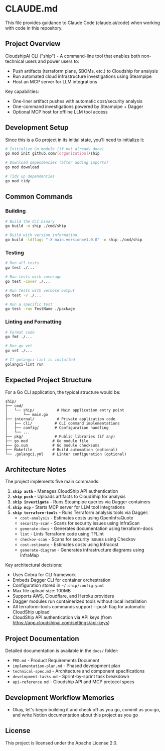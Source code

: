 # CLAUDE.md

This file provides guidance to Claude Code (claude.ai/code) when working with code in this repository.

## Project Overview

CloudshipAI CLI ("ship") - A command-line tool that enables both non-technical users and power users to:
- Push artifacts (terraform plans, SBOMs, etc.) to Cloudship for analysis
- Run automated cloud infrastructure investigations using Steampipe
- Host an MCP server for LLM integrations

Key capabilities:
- One-liner artifact pushes with automatic cost/security analysis
- One-command investigations powered by Steampipe + Dagger
- Optional MCP host for offline LLM tool access

## Development Setup

Since this is a Go project in its initial state, you'll need to initialize it:

```bash
# Initialize Go module (if not already done)
go mod init github.com/[organization]/ship

# Download dependencies (after adding imports)
go mod download

# Tidy up dependencies
go mod tidy
```

## Common Commands

### Building
```bash
# Build the CLI binary
go build -o ship ./cmd/ship

# Build with version information
go build -ldflags "-X main.version=v1.0.0" -o ship ./cmd/ship
```

### Testing
```bash
# Run all tests
go test ./...

# Run tests with coverage
go test -cover ./...

# Run tests with verbose output
go test -v ./...

# Run a specific test
go test -run TestName ./package
```

### Linting and Formatting
```bash
# Format code
go fmt ./...

# Run go vet
go vet ./...

# If golangci-lint is installed
golangci-lint run
```

## Expected Project Structure

For a Go CLI application, the typical structure would be:

```
ship/
├── cmd/
│   └── ship/          # Main application entry point
│       └── main.go
├── internal/          # Private application code
│   ├── cli/          # CLI command implementations
│   ├── config/       # Configuration handling
│   └── ...
├── pkg/              # Public libraries (if any)
├── go.mod           # Go module file
├── go.sum           # Go module checksums
├── Makefile         # Build automation (optional)
└── .golangci.yml    # Linter configuration (optional)
```

## Architecture Notes

The project implements five main commands:

1. **`ship auth`** - Manages CloudShip API authentication
2. **`ship push`** - Uploads artifacts to CloudShip for analysis
3. **`ship investigate`** - Runs Steampipe queries via Dagger containers
4. **`ship mcp`** - Starts MCP server for LLM tool integrations
5. **`ship terraform-tools`** - Runs Terraform analysis tools via Dagger:
   - `cost-analysis` - Estimates costs using OpenInfraQuote
   - `security-scan` - Scans for security issues using InfraScan
   - `generate-docs` - Generates documentation using terraform-docs
   - `lint` - Lints Terraform code using TFLint
   - `checkov-scan` - Scans for security issues using Checkov
   - `cost-estimate` - Estimates costs using Infracost
   - `generate-diagram` - Generates infrastructure diagrams using InfraMap

Key architectural decisions:
- Uses Cobra for CLI framework
- Embeds Dagger CLI for container orchestration
- Configuration stored in `~/.ship/config.yaml`
- Max file upload size: 100MB
- Supports AWS, Cloudflare, and Heroku providers
- Dagger modules run containerized tools without local installation
- All terraform-tools commands support --push flag for automatic CloudShip upload
- CloudShip API authentication via API keys (from https://app.cloudshipai.com/settings/api-keys)

## Project Documentation

Detailed documentation is available in the `docs/` folder:
- `PRD.md` - Product Requirements Document
- `implementation-plan.md` - Phased development plan
- `technical-spec.md` - Architecture and component specifications
- `development-tasks.md` - Sprint-by-sprint task breakdown
- `api-reference.md` - Cloudship API and MCP protocol specs

## Development Workflow Memories

- Okay, let's begin building it and check off as you go, commit as you go, and write Notion documentation about this project as you go

## License

This project is licensed under the Apache License 2.0.